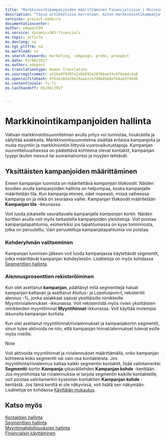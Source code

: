 ```yaml
---
title: "Markkinointikampanjoiden määrittäminen Financialsissa | Microsoft Docs"
description: "Tässä artikkelissa kerrotaan, miten markkinointikampanjat määritetään ja toteutetaan Dynamics 365 for Financialsissa"
services: project-madeira
documentationcenter: 
author: edupont04
ms.service: dynamics365-financials
ms.topic: article
ms.devlang: na
ms.tgt_pltfrm: na
ms.workload: na
ms.search.keywords: marketing, campaign, promo, prospect
ms.date: 03/08/2017
ms.author: edupont
ms.translationtype: Human Translation
ms.sourcegitcommit: a31be0f9d07e2abb591e26f6bae34c6f6e4dcda6
ms.openlocfilehash: 8f616382e28e29aab1ce7d9b45b8efb4ad374b96
ms.contentlocale: fi-fi
ms.lasthandoff: 05/04/2017


---
```

# <a name="managing-marketing-campaigns"></a>Markkinointikampanjoiden hallinta
Vahvan markkinointisuunnitelman avulla yritys voi tunnistaa, houkutella ja säilyttää asiakkaita. Markkinointisuunnitelma sisältää erilaisia kampanjoita ja muita myyntiin ja markkinointiin liittyviä vuorovaikutustapoja. Kampanjan suunnitteluvaiheessa on päätettävä kohteena olevat kontaktit, kampanjan tyyppi (kuten messut tai suoramainonta) ja myyjien tehtävät.

<!-- Each campaign consists of various activities or to-dos. Activities are large tasks that can be broken down into several smaller tasks or to-dos. To-dos are individual or team tasks that can be created within activities or individually and then be assigned to individual salespeople or groups of salespeople.-->

## <a name="defining-individual-campaigns"></a>Yksittäisten kampanjoiden määrittäminen
Ennen kampanjan luomista on määritettävä *kampanjan tilakoodit*. Näiden koodien avulla kampanjoiden hallinta on helpompaa, koska kampanjalle määritetään tila. Kun kampanja etenee, näet nopeasti, missä vaiheessa kampanja on ja mikä on seuraava vaihe. Kampanjan tilakoodit määritetään **Kampanjan tila** -ikkunassa.

Voit luoda jokaiselle seurattavalle kampanjalle *kampanjan kortin*. Näiden korttien avulla voit myös tarkastella kampanjoiden yleistietoja.
Voit poistaa kampanjatapahtumia, esimerkiksi jos tapahtumassa on kyse toiminnosta, jotka on peruutettu. Vain peruutettuja kampanjatapahtumia voi poistaa.

### <a name="selecting-the-target-audience"></a>Kohderyhmän valitseminen
Kampanjan luomisen jälkeen voit luoda kampanjassa käytettävät segmentit, jotka määrittävät kampanjan kohdeyleisön. Lisätietoja on myös kohdassa [Segmenttien hallinta](marketing-segments.md).

### <a name="registering-discount-percentages"></a>Alennusprosenttien rekisteröiminen
Kun olet asettanut **kampanjan**, päättänyt mitä segmenttejä haluat kampanjan kattavan ja asettanut Aloitus- ja Lopetuspvm:t, rekisteröit alennus -%, jonka asiakkaat saavat yksittäisille nimikkeille Myyntirivialennukset -ikkunassa. Voit rekisteröidä myös rivien yksittäisten nimikkeiden myyntihinnat **Myyntihinnat**-ikkunassa. Voit käyttää molempia ikkunoita kampanjan kortista.

 Kun olet asettanut myyntihinnat/rivialennukset ja kampanjakortin segmentit, sinun tulee aktivoida ne niin, että kampanjan hinnat/alennukset tulevat esille myös riveille.

> [!NOTE]  
>  Voit aktivoida myyntihinnat ja rivialennukset määrittämällä, onko kampanjan kohteena koko segmentti vai vain osa kontakteista. Jos myyntihinta/rivialennus kattaa kaikki segmentin kontaktit, lisää valintamerkki **Segmentti**-kortin **Kampanja**-pikavälilehden **Kampanjan kohde** -kenttään.
Jos myyntihintaa tai rivialennuksia ei tarjota segmentin kaikille kontakteille, voit poistaa valintamerkin kyseisten kontaktien **Kampanjan kohde** -kentästä. Jos tämä kenttä ei ole näkyvissä, voit lisätä sen näkymään. Lisätietoja on kohdassa [Käyttäjän mukautus](ui-user-personalization.md).

<!-- ## Conducting campaigns
As a campaign runs, all interactions with your contacts, or segment, are recorded so that you can get statistics and other information about the costs and success rates of the campaign.

Campaigns are conducted by salespeople, and you must create activities to represent each task and assign them to the relevant salespeople.  -->

## <a name="see-also"></a>Katso myös
[Kontaktien hallinta](marketing-contacts.md)  
[Segmenttien hallinta](marketing-segments.md)  
[Myyntimahdollisuuksien hallinta](marketing-manage-sales-opportunities.md)  
[Financialsin käyttäminen](ui-work-product.md)  

